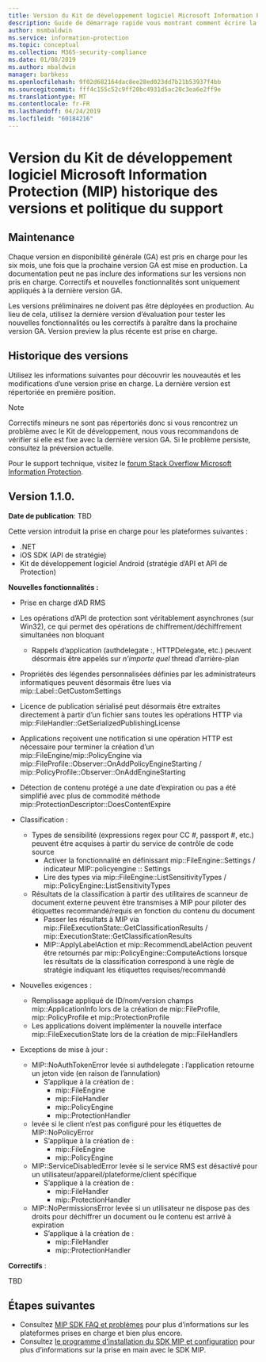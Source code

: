 ```yaml
---
title: Version du Kit de développement logiciel Microsoft Information Protection (MIP) historique des versions et politique du support
description: Guide de démarrage rapide vous montrant comment écrire la logique d’initialisation pour des applications clientes du kit SDK Microsoft Information Protection (MIP).
author: msmbaldwin
ms.service: information-protection
ms.topic: conceptual
ms.collection: M365-security-compliance
ms.date: 01/08/2019
ms.author: mbaldwin
manager: barbkess
ms.openlocfilehash: 9f02d682164dac8ee28ed023dd7b21b53937f4bb
ms.sourcegitcommit: fff4c155c52c9ff20bc4931d5ac20c3ea6e2ff9e
ms.translationtype: MT
ms.contentlocale: fr-FR
ms.lasthandoff: 04/24/2019
ms.locfileid: "60184216"
---
```

# <a name="microsoft-information-protection-mip-sdk-version-release-history-and-support-policy"></a>Version du Kit de développement logiciel Microsoft Information Protection (MIP) historique des versions et politique du support

## <a name="servicing"></a>Maintenance 

Chaque version en disponibilité générale (GA) est pris en charge pour les six mois, une fois que la prochaine version GA est mise en production. La documentation peut ne pas inclure des informations sur les versions non pris en charge. Correctifs et nouvelles fonctionnalités sont uniquement appliqués à la dernière version GA.

Les versions préliminaires ne doivent pas être déployées en production. Au lieu de cela, utilisez la dernière version d’évaluation pour tester les nouvelles fonctionnalités ou les correctifs à paraître dans la prochaine version GA. Version preview la plus récente est prise en charge.

## <a name="release-history"></a>Historique des versions

Utilisez les informations suivantes pour découvrir les nouveautés et les modifications d’une version prise en charge. La dernière version est répertoriée en première position. 

> [!NOTE]
> Correctifs mineurs ne sont pas répertoriés donc si vous rencontrez un problème avec le Kit de développement, nous vous recommandons de vérifier si elle est fixe avec la dernière version GA. Si le problème persiste, consultez la préversion actuelle.
>  
> Pour le support technique, visitez le [forum Stack Overflow Microsoft Information Protection](https://stackoverflow.com/questions/tagged/microsoft-information-protection). 

## <a name="version-110"></a>Version 1.1.0.

**Date de publication**: TBD

Cette version introduit la prise en charge pour les plateformes suivantes :

  - .NET
  - iOS SDK (API de stratégie)
  - Kit de développement logiciel Android (stratégie d’API et API de Protection)

**Nouvelles fonctionnalités :**

- Prise en charge d’AD RMS
- Les opérations d’API de protection sont véritablement asynchrones (sur Win32), ce qui permet des opérations de chiffrement/déchiffrement simultanées non bloquant
  - Rappels d’application (authdelegate :, HTTPDelegate, etc.) peuvent désormais être appelés sur *n’importe quel* thread d’arrière-plan
- Propriétés des légendes personnalisées définies par les administrateurs informatiques peuvent désormais être lues via mip::Label::GetCustomSettings
- Licence de publication sérialisé peut désormais être extraites directement à partir d’un fichier sans toutes les opérations HTTP via mip::FileHandler::GetSerializedPublishingLicense
- Applications reçoivent une notification si une opération HTTP est nécessaire pour terminer la création d’un mip::FileEngine/mip::PolicyEngine via mip::FileProfile::Observer::OnAddPolicyEngineStarting / mip::PolicyProfile::Observer::OnAddEngineStarting
- Détection de contenu protégé a une date d’expiration ou pas a été simplifié avec plus de commodité méthode mip::ProtectionDescriptor::DoesContentExpire
- Classification :
  - Types de sensibilité (expressions regex pour CC #, passport #, etc.) peuvent être acquises à partir du service de contrôle de code source
    - Activer la fonctionnalité en définissant mip::FileEngine::Settings / indicateur MIP::policyengine :: Settings
    - Lire des types via mip::FileEngine::ListSensitivityTypes / mip::PolicyEngine::ListSensitivityTypes
  - Résultats de la classification à partir des utilitaires de scanneur de document externe peuvent être transmises à MIP pour piloter des étiquettes recommandé/requis en fonction du contenu du document
    - Passer les résultats à MIP via mip::FileExecutionState::GetClassificationResults / mip::ExecutionState::GetClassificationResults
    - MIP::ApplyLabelAction et mip::RecommendLabelAction peuvent être retournés par mip::PolicyEngine::ComputeActions lorsque les résultats de la classification correspond à une règle de stratégie indiquant les étiquettes requises/recommandé

- Nouvelles exigences :
  - Remplissage appliqué de ID/nom/version champs mip::ApplicationInfo lors de la création de mip::FileProfile, mip::PolicyProfile et mip::ProtectionProfile
  - Les applications doivent implémenter la nouvelle interface mip::FileExecutionState lors de la création de mip::FileHandlers
  
- Exceptions de mise à jour :
  - MIP::NoAuthTokenError levée si authdelegate : l’application retourne un jeton vide (en raison de l’annulation)
    - S’applique à la création de :
      - mip::FileEngine
      - mip::FileHandler
      - mip::PolicyEngine
      - mip::ProtectionHandler
  - levée si le client n’est pas configuré pour les étiquettes de MIP::NoPolicyError
    - S’applique à la création de :
      - mip::FileEngine
      - mip::PolicyEngine
  - MIP::ServiceDisabledError levée si le service RMS est désactivé pour un utilisateur/appareil/plateforme/client spécifique
    - S’applique à la création de :
      - mip::FileHandler
      - mip::ProtectionHandler
  - MIP::NoPermissionsError levée si un utilisateur ne dispose pas des droits pour déchiffrer un document ou le contenu est arrivé à expiration
    - S’applique à la création de :
      - mip::FileHandler
      - mip::ProtectionHandler

**Correctifs** :

TBD

## <a name="next-steps"></a>Étapes suivantes

- Consultez [MIP SDK FAQ et problèmes](faqs-known-issues.md) pour plus d’informations sur les plateformes prises en charge et bien plus encore.
- Consultez [le programme d’installation du SDK MIP et configuration](setup-configure-mip.md) pour plus d’informations sur la prise en main avec le SDK MIP.
